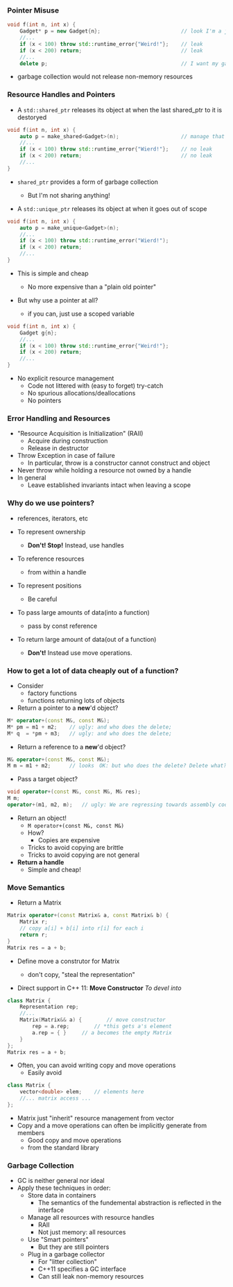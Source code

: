 ### Pointer Misuse ###
```cpp
void f(int n, int x) {
	Gadget* p = new Gadget{n}; 							// look I'm a java programmer!
	//...
	if (x < 100) throw std::runtime_error{"Weird!"};	// leak
	if (x < 200) return;								// leak
	//...
	delete p;											// I want my garbage collector
```
 + garbage collection would not release non-memory resources

### Resource Handles and Pointers ###
+ A `std::shared_ptr` releases its object at when the last shared_ptr to it is destoryed
```cpp
void f(int n, int x) {
	auto p = make_shared<Gadget>(n);					// manage that pointer!
	//...
	if (x < 100) throw std::runtime_error{"Wierd!"};	// no leak
	if (x < 200) return; 								// no leak
	//...
}
```
+ `shared_ptr` provides a form of garbage collection
	* But I'm not sharing anything!


+ A `std::unique_ptr` releases its object at when it goes out of scope
```cpp
void f(int n, int x) {
	auto p = make_unique<Gadget>(n);
	//...
	if (x < 100) throw std::runtime_error("Wierd!");
	if (x < 200) return;
	//...
}
```
+ This is simple and cheap
	* No more expensive than a "plain old pointer"


+ But why use a pointer at all?
	* if you can, just use a scoped variable
```cpp
void f(int n, int x) {
	Gadget g{n};
	//...
	if (x < 100) throw std::runtime_error{"Weird!"};
	if (x < 200) return;
	//...
}
```
+ No explicit resource management
	* Code not littered with (easy to forget) try-catch
	* No spurious allocations/deallocations
	* No pointers

### Error Handling and Resources ###
+ "Resource Acquisition is Initialization" (RAII)
	* Acquire during construction
	* Release in destructor
+ Throw Exception in case of failure
	* In particular, throw is a constructor cannot construct and object
+ Never throw while holding a resource not owned by a handle
+ In general
	* Leave established invariants intact when leaving a scope


### Why do we use pointers? ###
+ references, iterators, etc

+ To represent ownership
	* **Don't! Stop!** Instead, use handles
+ To reference resources
	* from within a handle
+ To represent positions
	* Be careful
+ To pass large amounts of data(into a function)
	* pass by const reference
+ To return large amount of data(out of a function)
	* **Don't!** Instead use move operations.


### How to get a lot of data cheaply out of a function? ###
+ Consider 
	* factory functions
	* functions returning lots of objects
+ Return a pointer to a **new**'d object?
```cpp
M* operator+(const M&, const M&);
M* pm = m1 + m2;	// ugly: and who does the delete;
M* q  = *pm + m3;	// ugly: and who does the delete;
```
+ Return a reference to a **new**'d object?
```cpp
M& operator+(const M&, const M&);
M m = m1 + m2;		// looks　OK: but who does the delete? Delete what?
```
+ Pass a target object?
```cpp
void operator+(const M&, const M&, M& res);
M m;
operator+(m1, m2, m);	// ugly: We are regressing towards assembly code
```
+ Return an object!
	* `M operator+(const M&, const M&)`
	* How?
		+ Copies are expensive
	* Tricks to avoid copying are brittle
	* Tricks to avoid copying are not general
+ **Return a handle**
	* Simple and cheap!

### Move Semantics ###
+ Return a Matrix
```cpp
Matrix operator+(const Matrix& a, const Matrix& b) {
	Matrix r;
	// copy a[i] + b[i] into r[i] for each i
	return r;
} 
Matrix res = a + b;
```
+ Define move a construtor for Matrix
	+ don't copy, "steal the representation"

+ Direct support in C++ 11: **Move Constructor** *To devel into*
```cpp
class Matrix {
	Representation rep;
	//...
	Matrix(Matrix&& a) {		// move constructor
		rep = a.rep;		// *this gets a's element
		a.rep = { }		// a becomes the empty Matrix
	}
};
Matrix res = a + b;
```

+ Often, you can avoid writing copy and move operations	
	* Easily avoid
```cpp
class Matrix {
	vector<double> elem; 	// elements here
	//... matrix access ...
};
```

+ Matrix just "inherit" resource management from vector
+ Copy and a move operations can often be implicitly generate from members
	* Good copy and move operations
	* from the standard library

### Garbage Collection ###
+ GC is neither general nor ideal
+ Apply these techniques in order:
	* Store data in containers
		+ The semantics of the fundemental abstraction is reflected in the interface
	* Manage all resources with resource handles
		+ RAII
		+ Not just memory: all resources
	* Use "Smart pointers"
		+ But they are still pointers
	* Plug in a garbage collector
		+ For "litter collection"
		+ C++11 specifies a GC interface
		+ Can still leak non-memory resources

	
